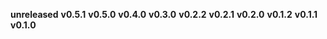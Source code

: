 **unreleased**
**v0.5.1**
**v0.5.0**
**v0.4.0**
**v0.3.0**
**v0.2.2**
**v0.2.1**
**v0.2.0**
**v0.1.2**
**v0.1.1**
**v0.1.0**